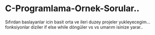 # C-Programlama-Ornek-Sorular..
Sıfırdan baslayanlar icin basit orta ve ileri duzey projeler yukleyecegim...
fonksiyonlar diziler if else while döngüler vs vs
umarım isinize yarar..
